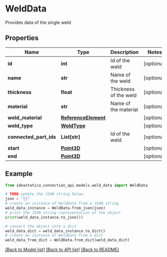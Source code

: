 # WeldData

Provides data of the single weld

## Properties

Name | Type | Description | Notes
------------ | ------------- | ------------- | -------------
**id** | **int** | Id of the weld | [optional] 
**name** | **str** | Name of the weld | [optional] 
**thickness** | **float** | Thickness of the weld | [optional] 
**material** | **str** | Name of the material | [optional] 
**weld_material** | [**ReferenceElement**](ReferenceElement.md) |  | [optional] 
**weld_type** | [**WeldType**](WeldType.md) |  | [optional] 
**connected_part_ids** | **List[str]** | Id of the weld | [optional] 
**start** | [**Point3D**](Point3D.md) |  | [optional] 
**end** | [**Point3D**](Point3D.md) |  | [optional] 

## Example

```python
from ideastatica_connection_api.models.weld_data import WeldData

# TODO update the JSON string below
json = "{}"
# create an instance of WeldData from a JSON string
weld_data_instance = WeldData.from_json(json)
# print the JSON string representation of the object
print(weld_data_instance.to_json())

# convert the object into a dict
weld_data_dict = weld_data_instance.to_dict()
# create an instance of WeldData from a dict
weld_data_from_dict = WeldData.from_dict(weld_data_dict)
```
[[Back to Model list]](../README.md#documentation-for-models) [[Back to API list]](../README.md#documentation-for-api-endpoints) [[Back to README]](../README.md)


